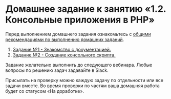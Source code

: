 # Домашнее задание к занятию «1.2. Консольные приложения в PHP»

Перед выполнением домашнего задания ознакомьтесь с [общими рекомендациями по выполнению домашних заданий](../homework.md).

1. [Задание №1 - Знакомство с документацией.](./exercise-01.md)
1. [Задание №2 - Создание консольного скрипта.](./exercise-02.md)

Задание желательно выполнить до следующего вебинара. 
Любые вопросы по решению задач задавайте в Slack.

Присылать на проверку можно каждую задачу по отдельности или все задачи вместе. 
Во время проверки по частям ваша домашняя работа будет со статусом «На доработке».


